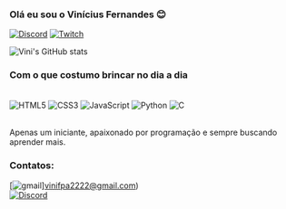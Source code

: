 ### Olá eu sou o Vinícius Fernandes 😊

[![Discord](https://img.shields.io/badge/Discord-7289DA?style=for-the-badge&logo=discord&logoColor=white)](https://discordapp.com/users/148112059144339457)
[![Twitch](https://img.shields.io/badge/Twitch-9146FF?style=for-the-badge&logo=twitch&logoColor=white)](https://www.twitch.tv/sytlerpunisher)

![Vini's GitHub stats](https://github-readme-stats.vercel.app/api?username=sytlernaraki&show_icons=true&theme=gruvbox)

### Com o que costumo brincar no dia a dia

<div style="display: inline_block"><br>
    <img align="center" alt="HTML5" src="https://img.shields.io/badge/HTML5-E34F26?style=for-the-badge&logo=html5&logoColor=white"/>
    <img align="center" alt="CSS3" src="https://img.shields.io/badge/CSS3-1572B6?style=for-the-badge&logo=css3&logoColor=white">
    <img align="center" alt="JavaScript" src="https://img.shields.io/badge/JavaScript-323330?style=for-the-badge&logo=javascript&logoColor=F7DF1E">
    <img align="center" alt="Python" src="https://img.shields.io/badge/Python-14354C?style=for-the-badge&logo=python&logoColor=white">
    <img align="center" alt="C" src="https://img.shields.io/badge/C-00599C?style=for-the-badge&logo=c&logoColor=white">


</div><br>

Apenas um iniciante, apaixonado por programação e sempre buscando aprender mais.

### Contatos:
[![gmail](https://img.shields.io/badge/Gmail-D14836?style=for-the-badge&logo=gmail&logoColor=white)][vinifpa2222@gmail.com](https://criarmeulink.com.br/u/1669221926))
<br>
[![Discord](https://img.shields.io/badge/Discord-7289DA?style=for-the-badge&logo=discord&logoColor=white)](https://discordapp.com/users/148112059144339457)
